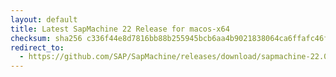 ```yaml
---
layout: default
title: Latest SapMachine 22 Release for macos-x64
checksum: sha256 c336f44e8d7816bb88b255945bcb6aa4b9021838064ca6ffafc46f835d680862
redirect_to:
  - https://github.com/SAP/SapMachine/releases/download/sapmachine-22.0.2/sapmachine-jre-22.0.2_macos-x64_bin.tar.gz
---
```


